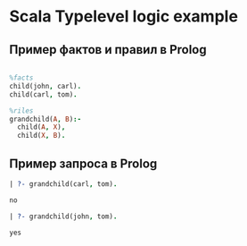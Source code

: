 # Scala Typelevel logic example

## Пример фактов и правил в Prolog

```prolog

%facts
child(john, carl).
child(carl, tom).

%riles
grandchild(A, B):-
  child(A, X),
  child(X, B).

```

## Пример запроса в Prolog

```prolog
| ?- grandchild(carl, tom). 

no

| ?- grandchild(john, tom).

yes
```
